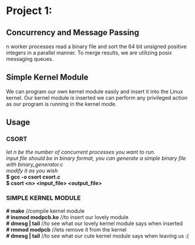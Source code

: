 # Project 1: 
## Concurrency and Message Passing

n worker processes read a binary file and sort the 64 bit unsigned positive integers in a parallel manner.
To merge results, we are utilizing posix messaging queues.

## Simple Kernel Module

We can program our own kernel module easily and insert it into the Linux kernel. Our kernel module is inserted we can perform any privileged action as our program is running in the kernel mode.


## Usage

### CSORT
_let n be the number of concurrent processes you want to run._  
_input file should be in binary format, you can generate a simple binary file with binary_generator.c_  
_modify it as you wish_  
**$ gcc -o csort csort.c**  
**$ csort \<n> \<input_file> \<output_file>**  

### SIMPLE KERNEL MODULE
**\# make** //compile kernel module  
**\# insmod modpcb.ko** //to insert our lovely module  
**\# dmesg | tail** //to see what our lovely kernel module says when inserted  
**\# rmmod modpcb** //lets remove it from the kernel  
**\# dmesg | tail** //to see what our cute kernel module says when leaving us :(  


